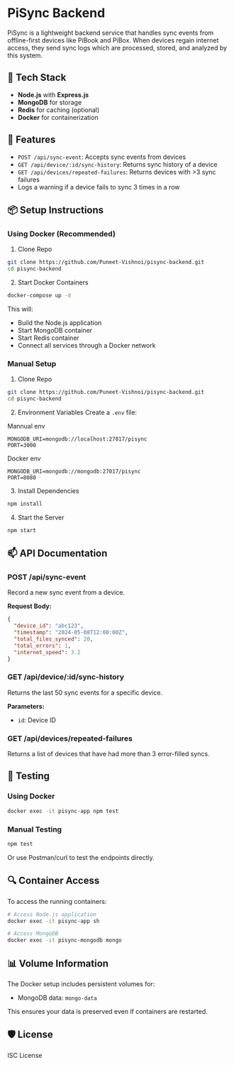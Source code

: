 # PiSync Backend

PiSync is a lightweight backend service that handles sync events from offline-first devices like PiBook and PiBox. When devices regain internet access, they send sync logs which are processed, stored, and analyzed by this system.

## 🔧 Tech Stack

* **Node.js** with **Express.js**
* **MongoDB** for storage
* **Redis** for caching (optional)
* **Docker** for containerization

## 🚀 Features

* `POST /api/sync-event`: Accepts sync events from devices
* `GET /api/device/:id/sync-history`: Returns sync history of a device
* `GET /api/devices/repeated-failures`: Returns devices with >3 sync failures
* Logs a warning if a device fails to sync 3 times in a row

## 📦 Setup Instructions

### Using Docker (Recommended)

1. Clone Repo

```bash
git clone https://github.com/Puneet-Vishnoi/pisync-backend.git
cd pisync-backend
```

2. Start Docker Containers

```bash
docker-compose up -d
```

This will:
- Build the Node.js application
- Start MongoDB container
- Start Redis container
- Connect all services through a Docker network

### Manual Setup

1. Clone Repo

```bash
git clone https://github.com/Puneet-Vishnoi/pisync-backend.git
cd pisync-backend
```

2. Environment Variables
Create a `.env` file:

Mannual env
```
MONGODB_URI=mongodb://localhost:27017/pisync
PORT=3000
```
Docker env
```
MONGODB_URI=mongodb://mongodb:27017/pisync
PORT=8080
```

3. Install Dependencies

```bash
npm install
```

4. Start the Server

```bash
npm start
```

## 📫 API Documentation

### POST /api/sync-event

Record a new sync event from a device.

**Request Body:**
```json
{
  "device_id": "abc123",
  "timestamp": "2024-05-08T12:00:00Z",
  "total_files_synced": 20,
  "total_errors": 1,
  "internet_speed": 3.2
}
```

### GET /api/device/:id/sync-history

Returns the last 50 sync events for a specific device.

**Parameters:**
- `id`: Device ID

### GET /api/devices/repeated-failures

Returns a list of devices that have had more than 3 error-filled syncs.

## 🧪 Testing

### Using Docker

```bash
docker exec -it pisync-app npm test
```

### Manual Testing

```bash
npm test
```

Or use Postman/curl to test the endpoints directly.

## 🔍 Container Access

To access the running containers:

```bash
# Access Node.js application
docker exec -it pisync-app sh

# Access MongoDB
docker exec -it pisync-mongodb mongo
```

## 📊 Volume Information

The Docker setup includes persistent volumes for:
- MongoDB data: `mongo-data`

This ensures your data is preserved even if containers are restarted.

## 🛡️ License

ISC License
